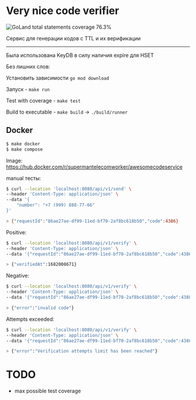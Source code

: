 # Very nice code verifier

![GoLand total statements coverage 76.3%](https://img.shields.io/badge/coverage-76.3%25-green)

Сервис для генерации кодов с TTL и их верификации

<hr/>

Была использована KeyDB в силу наличия expire для HSET

Без лишних слов:

Установить зависимости `go mod download`

Запуск - `make run`

Test with coverage - `make test`

Build to executable - `make build` -> `./build/runner`

## Docker
```bash
$ make docker
$ make compose
```
Image:
https://hub.docker.com/r/supermantelecomworker/awesomecodeservice

manual тесты:
```bash
$ curl --location 'localhost:8080/api/v1/send' \
--header 'Content-Type: application/json' \
--data '{
    "number": "+7 (999) 888-77-66"
}'

> {"requestId":"86ae27ae-df99-11ed-bf70-2af8bc618b50","code":4386}
```

Positive:
```bash
$ curl --location 'localhost:8080/api/v1/verify' \
--header 'Content-Type: application/json' \
--data '{"requestId":"86ae27ae-df99-11ed-bf70-2af8bc618b50","code":4386}'

> {"verifiedAt":1682008671}
```

Negative:
```bash
$ curl --location 'localhost:8080/api/v1/verify' \
--header 'Content-Type: application/json' \
--data '{"requestId":"86ae27ae-df99-11ed-bf70-2af8bc618b50","code":4388}'

> {"error":"invalid code"}
```

Attempts exceeded:
```bash
$ curl --location 'localhost:8080/api/v1/verify' \
--header 'Content-Type: application/json' \
--data '{"requestId":"86ae27ae-df99-11ed-bf70-2af8bc618b50","code":4388}'

> {"error":"Verification attempts limit has been reached"}
```

# TODO
- max possible test coverage